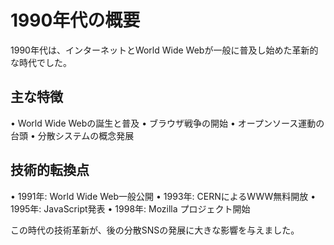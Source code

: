 # 1990年代の概要

1990年代は、インターネットとWorld Wide Webが一般に普及し始めた革新的な時代でした。

## 主な特徴

• World Wide Webの誕生と普及
• ブラウザ戦争の開始
• オープンソース運動の台頭
• 分散システムの概念発展

## 技術的転換点

• 1991年: World Wide Web一般公開
• 1993年: CERNによるWWW無料開放
• 1995年: JavaScript発表
• 1998年: Mozilla プロジェクト開始

この時代の技術革新が、後の分散SNSの発展に大きな影響を与えました。